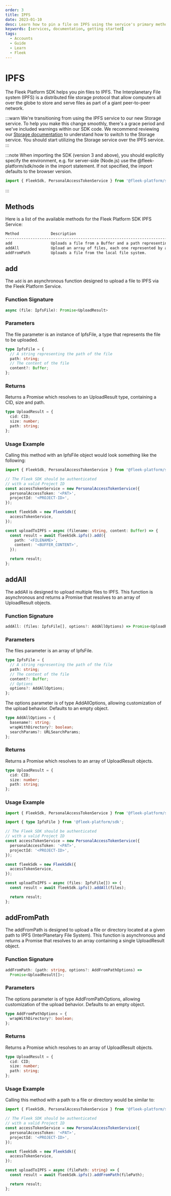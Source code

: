```yaml
---
order: 3
title: IPFS
date: 2023-01-10
desc: Learn how to pin a file on IPFS using the service's primary methods. Upload files individually, in bulk, or directly from your local system.
keywords: [services, documentation, getting started]
tags:
  - Accounts
  - Guide
  - Learn
  - Fleek
---
```


# IPFS

The Fleek Platform SDK helps you pin files to IPFS. The Interplanetary File system (IPFS) is a distributed file storage protocol that allow computers all over the globe to store and serve files as part of a giant peer-to-peer network.

:::warn
We're transitioning from using the IPFS service to our new Storage service. To help you make this change smoothly, there's a grace period and we've included warnings within our SDK code. We recommend reviewing our [Storage documentation](/docs/sdk/storage) to understand how to switch to the Storage service. You should start utilizing the Storage service over the IPFS service.
:::

:::note
When importing the SDK (version 3 and above), you should explicitly specify the environment, e.g. for server-side (Node.js) use the @fleek-platform/sdk/node in the import statement. If not specified, the import defaults to the browser version.

```ts
import { FleekSdk, PersonalAccessTokenService } from '@fleek-platform/sdk/node';
```
:::

## Methods

Here is a list of the available methods for the Fleek Platform SDK IPFS Service:

```sh
Method              Description
-----------------------------------------------------------------------------------------------------------------
add                 Uploads a file from a Buffer and a path representing the file location.
addAll              Upload an array of files, each one represented by a content and a path for the file location.
addFromPath         Uploads a file from the local file system.
```

## add

The `add` is an asynchronous function designed to upload a file to IPFS via the Fleek Platform Service.

### Function Signature

```typescript
async (file: IpfsFile): Promise<UploadResult>
```

### Parameters

The file parameter is an instance of IpfsFile, a type that represents the file to be uploaded.

```typescript
type IpfsFile = {
  // A string representing the path of the file
  path: string;
  // The content of the file
  content?: Buffer;
};
```

### Returns

Returns a Promise which resolves to an UploadResult type, containing a CID, size and path.

```typescript
type UploadResult = {
  cid: CID;
  size: number;
  path: string;
};
```

### Usage Example

Calling this method with an IpfsFile object would look something like the following:

```typescript
import { FleekSdk, PersonalAccessTokenService } from '@fleek-platform/sdk/node';

// The Fleek SDK should be authenticated
// with a valid Project ID
const accessTokenService = new PersonalAccessTokenService({
  personalAccessToken: '<PAT>',
  projectId: '<PROJECT-ID>',
});

const fleekSdk = new FleekSdk({
  accessTokenService,
});

const uploadToIPFS = async (filename: string, content: Buffer) => {
  const result = await fleekSdk.ipfs().add({
    path: '<FILENAME>',
    content: '<BUFFER_CONTENT>',
  });

  return result;
};
```

## addAll

The addAll is designed to upload multiple files to IPFS. This function is asynchronous and returns a Promise that resolves to an array of UploadResult objects.

### Function Signature

```typescript
addAll: (files: IpfsFile[], options?: AddAllOptions) => Promise<UploadResult[]>;
```

### Parameters

The files parameter is an array of IpfsFile.

```typescript
type IpfsFile = {
  // A string representing the path of the file
  path: string;
  // The content of the file
  content?: Buffer;
  // Options
  options?: AddAllOptions;
};
```

The options parameter is of type AddAllOptions, allowing customization of the upload behavior. Defaults to an empty object.

```typescript
type AddAllOptions = {
  basename?: string;
  wrapWithDirectory?: boolean;
  searchParams?: URLSearchParams;
};
```

### Returns

Returns a Promise which resolves to an array of UploadResult objects.

```typescript
type UploadResult = {
  cid: CID;
  size: number;
  path: string;
};
```

### Usage Example

```typescript
import { FleekSdk, PersonalAccessTokenService } from '@fleek-platform/sdk/node';

import { type IpfsFile } from '@fleek-platform/sdk';

// The Fleek SDK should be authenticated
// with a valid Project ID
const accessTokenService = new PersonalAccessTokenService({
  personalAccessToken: '<PAT>',
  projectId: '<PROJECT-ID>',
});

const fleekSdk = new FleekSdk({
  accessTokenService,
});

const uploadToIPFS = async (files: IpfsFile[]) => {
  const result = await fleekSdk.ipfs().addAll(files);

  return result;
};
```

## addFromPath

The addFromPath is designed to upload a file or directory located at a given path to IPFS (InterPlanetary File System). This function is asynchronous and returns a Promise that resolves to an array containing a single UploadResult object.

### Function Signature

```typescript
addFromPath: (path: string, options?: AddFromPathOptions) =>
  Promise<UploadResult[]>;
```

### Parameters

The options parameter is of type AddFromPathOptions, allowing customization of the upload behavior. Defaults to an empty object.

```typescript
type AddFromPathOptions = {
  wrapWithDirectory?: boolean;
};
```

### Returns

Returns a Promise which resolves to an array of UploadResult objects.

```typescript
type UploadResult = {
  cid: CID;
  size: number;
  path: string;
};
```

### Usage Example

Calling this method with a path to a file or directory would be similar to:

```typescript
import { FleekSdk, PersonalAccessTokenService } from '@fleek-platform/sdk/node';

// The Fleek SDK should be authenticated
// with a valid Project ID
const accessTokenService = new PersonalAccessTokenService({
  personalAccessToken: '<PAT>',
  projectId: '<PROJECT-ID>',
});

const fleekSdk = new FleekSdk({
  accessTokenService,
});

const uploadToIPFS = async (filePath: string) => {
  const result = await fleekSdk.ipfs().addFromPath(filePath);

  return result;
};
```

